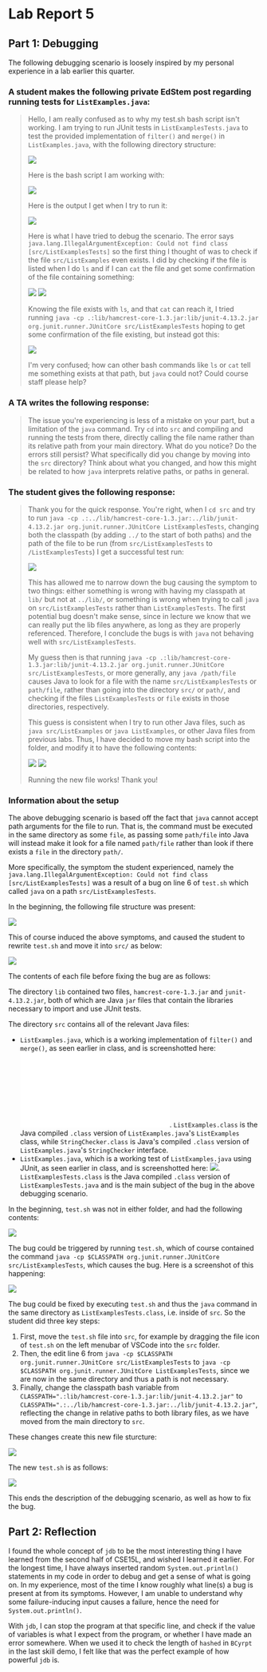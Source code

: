 # Lab Report 5

## Part 1: Debugging

The following debugging scenario is loosely inspired by my personal experience in a lab earlier this quarter.

### A student makes the following private EdStem post regarding running tests for `ListExamples.java`:

> Hello, I am really confused as to why my test.sh bash script isn't working. I am trying to run JUnit tests in `ListExamplesTests.java` to test the provided implementation of `filter()` and `merge()` in `ListExamples.java`, with the following directory structure:
> 
> ![](Post1_Files.png)
>
> Here is the bash script I am working with:
>
> ![](Post1_Bash.png)
>
> Here is the output I get when I try to run it:
>
> ![](Post1_Error.png)
>
> Here is what I have tried to debug the scenario. The error says `java.lang.IllegalArgumentException: Could not find class [src/ListExamplesTests]` so the first thing I thought of was to check if the file `src/ListExamples` even exists. I did by checking if the file is listed when I do `ls` and if I can `cat` the file and get some confirmation of the file containing something:
>
> ![](Post1_Attempt.png)
> ![](Post1_Exists.png)
>
> Knowing the file exists with `ls`, and that `cat` can reach it, I tried running `java -cp .:lib/hamcrest-core-1.3.jar:lib/junit-4.13.2.jar org.junit.runner.JUnitCore src/ListExamplesTests` hoping to get some confirmation of the file existing, but instead got this:
>
> ![](Post1_Identification.png)
> 
> I'm very confused; how can other bash commands like `ls` or `cat` tell me something exists at that path, but `java` could not? Could course staff please help?

### A TA writes the following response:

>The issue you're experiencing is less of a mistake on your part, but a limitation of the `java` command. Try `cd` into `src` and compiling and running the tests from there, directly calling the file name rather than its relative path from your main directory. What do you notice? Do the errors still persist? What specifically did you change by moving into the `src` directory? Think about what you changed, and how this might be related to how `java` interprets relative paths, or paths in general.

### The student gives the following response:

> Thank you for the quick response. You're right, when I `cd src` and try to run `java -cp .:../lib/hamcrest-core-1.3.jar:../lib/junit-4.13.2.jar org.junit.runner.JUnitCore ListExamplesTests`, changing both the classpath (by adding `../` to the start of both paths) and the path of the file to be run (from `src/ListExamplesTests` to `/ListExamplesTests`) I get a successful test run:
> 
> ![](Post2_Success.png)
>
> This has allowed me to narrow down the bug causing the symptom to two things: either something is wrong with having my classpath at `lib/` but not at `../lib/`, or something is wrong when trying to call `java` on `src/ListExamplesTests` rather than `ListExamplesTests`. The first potential bug doesn't make sense, since in lecture we know that we can really put the lib files anywhere, as long as they are properly referenced. Therefore, I conclude the bugs is with `java` not behaving well with `src/ListExamplesTests`.
>
> My guess then is that running `java -cp .:lib/hamcrest-core-1.3.jar:lib/junit-4.13.2.jar org.junit.runner.JUnitCore src/ListExamplesTests`, or more generally, any `java /path/file` causes Java to look for a file with the name `src/ListExamplesTests` or `path/file`, rather than going into the directory `src/` or `path/`, and checking if the files `ListExamplesTests` or `file` exists in those directories, respectively.
>
> This guess is consistent when I try to run other Java files, such as `java src/ListExamples` or `java ListExamples`, or other Java files from previous labs. Thus, I have decided to move my bash script into the folder, and modify it to have the following contents:
>
> ![](Post2_NewBash.png)
> ![](Post2_NewBashRun.png)
>
> Running the new file works! Thank you!

### Information about the setup

The above debugging scenario is based off the fact that `java` cannot accept path arguments for the file to run. That is, the command must be executed in the same directory as some `file`, as passing some `path/file` into Java will instead make it look for a file named `path/file` rather than look if there exists a `file` in the directory `path/`. 

More specifically, the symptom the student experienced, namely the `java.lang.IllegalArgumentException: Could not find class [src/ListExamplesTests]` was a result of a bug on line 6 of `test.sh` which called `java` on a path `src/ListExamplesTests`.

In the beginning, the following file structure was present:

![](Post1_Files.png)

This of course induced the above symptoms, and caused the student to rewrite `test.sh` and move it into `src/` as below:

![](Recap_Files.png)

The contents of each file before fixing the bug are as follows:

The directory `lib` contained two files, `hamcrest-core-1.3.jar` and `junit-4.13.2.jar`, both of which are Java `jar` files that contain the libraries necessary to import and use JUnit tests.

The directory `src` contains all of the relevant Java files:
- `ListExamples.java`, which is a working implementation of `filter()` and `merge()`, as seen earlier in class, and is screenshotted here: ![](Recap_ListExamples.java). `ListExamples.class` is the Java compiled `.class` version of `ListExamples.java`'s `ListExamples` class, while `StringChecker.class` is Java's compiled `.class` version of `ListExamples.java`'s `StringChecker` interface.
- `ListExamples.java`, which is a working test of `ListExamples.java` using JUnit, as seen earlier in class, and is screenshotted here: ![](Recap_ListExamplesTests.png). `ListExamplesTests.class` is the Java compiled `.class` version of `ListExamplesTests.java` and is the main subject of the bug in the above debugging scenario.

In the beginning, `test.sh` was not in either folder, and had the following contents:

![](Post1_Bash.png)

The bug could be triggered by running `test.sh`, which of course contained the command `java -cp $CLASSPATH org.junit.runner.JUnitCore src/ListExamplesTests`, which causes the bug. Here is a screenshot of this happening:

![](Post1_Error.png)

The bug could be fixed by executing `test.sh` and thus the `java` command in the same directory as `ListExamplesTests.class`, i.e. inside of `src`. So the student did three key steps:

1. First, move the `test.sh` file into `src`, for example by dragging the file icon of `test.sh` on the left menubar of VSCode into the `src` folder.
2. Then, the edit line 6 from `java -cp $CLASSPATH org.junit.runner.JUnitCore src/ListExamplesTests` to `java -cp $CLASSPATH org.junit.runner.JUnitCore ListExamplesTests`, since we are now in the same directory and thus a path is not necessary.
3. Finally, change the classpath bash variable from `CLASSPATH=".:lib/hamcrest-core-1.3.jar:lib/junit-4.13.2.jar"` to `CLASSPATH=".:../lib/hamcrest-core-1.3.jar:../lib/junit-4.13.2.jar"`, reflecting the change in relative paths to both library files, as we have moved from the main directory to `src`.

These changes create this new file sturcture:

![](Recap_Files.png)

The new `test.sh` is as follows:

![](Recap_testsh.png)

This ends the description of the debugging scenario, as well as how to fix the bug.

## Part 2: Reflection

I found the whole concept of `jdb` to be the most interesting thing I have learned from the second half of CSE15L, and wished I learned it earlier. For the longest time, I have always inserted random `System.out.println()` statements in my code in order to debug and get a sense of what is going on. In my experience, most of the time I know roughly what line(s) a bug is present at from its symptoms. However, I am unable to understand why some failure-inducing input causes a failure, hence the need for `System.out.println()`.

With `jdb`, I can stop the program at that specific line, and check if the value of variables is what I expect from the program, or whether I have made an error somewhere. When we used it to check the length of `hashed` in `BCyrpt` in the last skill demo, I felt like that was the perfect example of how powerful `jdb` is.
